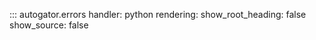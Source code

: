 ::: autogator.errors
    handler: python
    rendering:
      show_root_heading: false
      show_source: false
